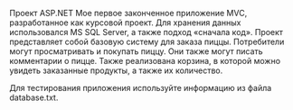 Проект ASP.NET Мое первое законченное приложение MVC, разработанное как курсовой проект. Для хранения данных использовался MS SQL Server, а также подход «сначала код». Проект представляет собой базовую систему для заказа пиццы. Потребители могут просматривать и покупать пиццу. Они также могут писать комментарии о пицце. Также реализована корзина, в которой можно увидеть заказанные продукты, а также их количество.

Для тестирования приложения используйте информацию из файла database.txt.
